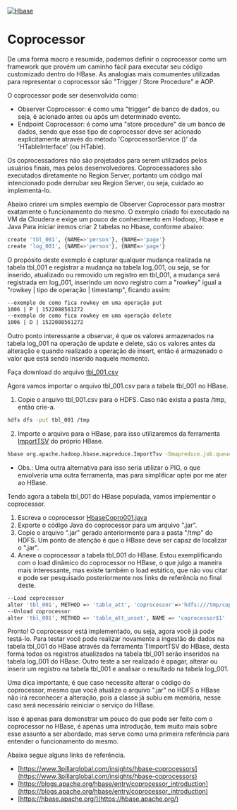 [![Hbase](https://hbase.apache.org/images/hbase_logo_with_orca_large.png)](https://hbase.apache.org/)

# Coprocessor

De uma forma macro e resumida, podemos definir o coprocessor como um framework que provém um caminho fácil para executar seu código customizado dentro do HBase. As analogias mais comumentes utilizadas para representar o coprocessor são "Trigger / Store Procedure" e AOP. 

O coprocessor pode ser desenvolvido como:
- Observer Coprocessor: é como uma "trigger" de banco de dados, ou seja, é acionado antes ou após um determinado evento. 
- Endpoint Coprocessor: é como uma "store procedure" de um banco de dados, sendo que esse tipo de coprocessor deve ser acionado explicitamente através do método 'CoprocessorService ()' da 'HTableInterface' (ou HTable).

Os coprocessadores não são projetados para serem utilizados pelos usuários finais, mas pelos desenvolvedores. Coprocessadores são executados diretamente no Region Server, portanto um código mal intencionado pode derrubar seu Region Server, ou seja, cuidado ao implementá-lo.

Abaixo criarei um simples exemplo de Observer Coprocessor para mostrar exatamente o funcionamento do mesmo. O exemplo criado foi executado na VM da Cloudera e exige um pouco de conhecimento em Hadoop, Hbase e Java
Para iniciar iremos criar 2 tabelas no Hbase, conforme abaixo:

```sh
create 'tbl_001', {NAME=>'person'}, {NAME=>'page'}
create 'log_001', {NAME=>'person'}, {NAME=>'page'}
```

O propósito deste exemplo é capturar qualquer mudança realizada na tabela tbl_001 e registrar a mudança na tabela log_001, ou seja, se for inserido, atualizado ou removido um registro em tbl_001, a mudança será registrada em log_001, inserindo um novo registro com a "rowkey" igual a "rowkey | tipo de operação | timestamp", ficando assim:

```sh
--exemplo de como fica rowkey em uma operação put
1006 | P | 1522088561272 
--exemplo de como fica rowkey em uma operação delete
1006 | D | 1522088561272
```

Outro ponto interessante a observar, é que os valores armazenados na tabela log_001 na operação de update e delete, são os valores antes da alteração e quando realizado a operação de insert, então é armazenado o valor que está sendo inserido naquele momento.

Faça download do arquivo [tbl_001.csv](https://github.com/easofiati/HBase-coprocessor/blob/master/tbl_001.csv)

Agora vamos importar o arquivo tbl_001.csv para a tabela tbl_001 no HBase. 
1. Copie o arquivo tbl_001.csv para o HDFS. Caso não exista a pasta /tmp, então crie-a.
```sh
hdfs dfs -put tbl_001 /tmp
```

2. Importe o arquivo para o HBase, para isso utilizaremos da ferramenta [ImportTSV](https://github.com/easofiati/HBase-ingestao) do próprio HBase.
```sh
hbase org.apache.hadoop.hbase.mapreduce.ImportTsv -Dmapreduce.job.queuename=hdqueue -Dimporttsv.separator=',' -Dimporttsv.columns=HBASE_ROW_KEY,person:name,person:address,person:country,person:company,person:email,page:url,page:checked,page:valid tbl_001 hdfs:///tmp/tbl_001.csv
```
* Obs.: Uma outra alternativa para isso seria utilizar o PIG, o que envolveria uma outra ferramenta, mas para simplificar optei por me ater ao HBase.

Tendo agora a tabela tbl_001 do HBase populada, vamos implementar o coprocessor.
1. Escreva o coprocessor [HbaseCopro001.java](https://github.com/easofiati/HBase-coprocessor/blob/master/HBaseCopro001.java)
2. Exporte o código Java do coprocessor para um arquivo ".jar".
3. Copie o arquivo ".jar" gerado anteriormente para a pasta "/tmp" do HDFS. Um ponto de atenção é que o HBase deve ser capaz de localizar o ".jar".
4. Anexe o coprocessor a tabela tbl_001 do HBase. Estou exemplificando com o load dinâmico do coprocessor no HBase, o que julgo a maneira mais interessante, mas existe também o load estático, que não vou citar e pode ser pesquisado posteriormente nos links de referência no final deste.

```sh
--Load coprocessor
alter 'tbl_001', METHOD => 'table_att', 'coprocessor'=>'hdfs:///tmp/copro001.jar|com.eas.HBaseCopro001|1001|arg1=1,arg2=2'
--Unload coprocessor
alter 'tbl_001', METHOD => 'table_att_unset', NAME => 'coprocessor$1'
```

Pronto! O coprocessor está implementado, ou seja, agora você já pode testá-lo. Para testar você pode realizar novamente a ingestão de dados na tabela tbl_001 do HBase através da ferramenta TImportTSV do HBase, desta forma todos os registros atualizados na tabela tbl_001 serão inseridos na tabela log_001 do HBase. Outro teste a ser realizado é apagar, alterar ou inserir um registro na tabela tbl_001 e analisar o resultado na tabela log_001. 

Uma dica importante, é que caso necessite alterar o código do coprocessor, mesmo que você atualize o arquivo ".jar" no HDFS o HBase não irá reconhecer a alteração, pois a classe já subiu em memória, nesse caso será necessário reiniciar o serviço do HBase.

Isso é apenas para demonstrar um pouco do que pode ser feito com o coprocessor no HBase, é apenas uma introdução, tem muito mais sobre esse assunto a ser abordado, mas serve como uma primeira referência para entender o funcionamento do mesmo.

Abaixo segue alguns links de referência.
- [https://www.3pillarglobal.com/insights/hbase-coprocessors](https://www.3pillarglobal.com/insights/hbase-coprocessors)
- [https://blogs.apache.org/hbase/entry/coprocessor_introduction](https://blogs.apache.org/hbase/entry/coprocessor_introduction)
- [https://hbase.apache.org/](https://hbase.apache.org/)
